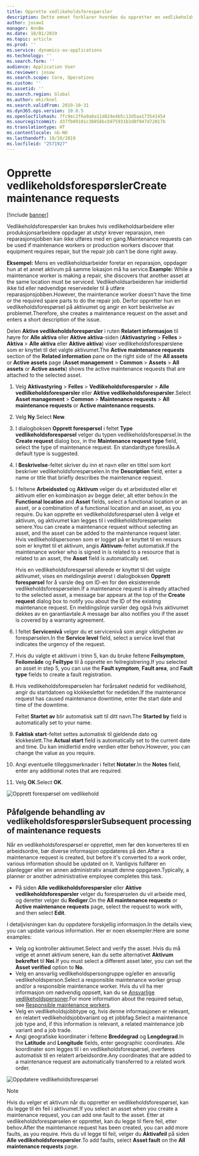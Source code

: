 ```yaml
---
title: Opprette vedlikeholdsforespørsler
description: Dette emnet forklarer hvordan du oppretter en vedlikeholdsforespørsel i Aktivastyring.
author: josaw1
manager: AnnBe
ms.date: 10/01/2019
ms.topic: article
ms.prod: ''
ms.service: dynamics-ax-applications
ms.technology: ''
ms.search.form: ''
audience: Application User
ms.reviewer: josaw
ms.search.scope: Core, Operations
ms.custom: ''
ms.assetid: ''
ms.search.region: Global
ms.author: mkirknel
ms.search.validFrom: 2019-10-31
ms.dyn365.ops.version: 10.0.5
ms.openlocfilehash: 7fc9ec2f6a9a8a11d824e4b5c13d5aa173541454
ms.sourcegitcommit: d37fb09101c30858bcb975931b3d8f947d72017b
ms.translationtype: HT
ms.contentlocale: nb-NO
ms.lasthandoff: 10/10/2019
ms.locfileid: "2571927"
---
```

# <a name="create-maintenance-requests"></a><span data-ttu-id="b02ca-103">Opprette vedlikeholdsforespørsler</span><span class="sxs-lookup"><span data-stu-id="b02ca-103">Create maintenance requests</span></span>

[!include [banner](../../includes/banner.md)]

 

<span data-ttu-id="b02ca-104">Vedlikeholdsforespørsler kan brukes hvis vedlikeholdsarbeidere eller produksjonsarbeidere oppdager at utstyr krever reparasjon, men reparasjonsjobben kan ikke utføres med en gang.</span><span class="sxs-lookup"><span data-stu-id="b02ca-104">Maintenance requests can be used if maintenance workers or production workers discover that equipment requires repair, but the repair job can't be done right away.</span></span>

<span data-ttu-id="b02ca-105">**Eksempel:** Mens en vedlikeholdsarbeider foretar en reparasjon, oppdager hun at et annet aktivum på samme lokasjon må ha service.</span><span class="sxs-lookup"><span data-stu-id="b02ca-105">**Example:** While a maintenance worker is making a repair, she discovers that another asset at the same location must be serviced.</span></span> <span data-ttu-id="b02ca-106">Vedlikeholdsarbeideren har imidlertid ikke tid eller nødvendige reservedeler til å utføre reparasjonsjobben.</span><span class="sxs-lookup"><span data-stu-id="b02ca-106">However, the maintenance worker doesn't have the time or the required spare parts to do the repair job.</span></span> <span data-ttu-id="b02ca-107">Derfor oppretter hun en vedlikeholdsforespørsel på aktivumet og angir en kort beskrivelse av problemet.</span><span class="sxs-lookup"><span data-stu-id="b02ca-107">Therefore, she creates a maintenance request on the asset and enters a short description of the issue.</span></span>

<span data-ttu-id="b02ca-108">Delen **Aktive vedlikeholdsforespørsler** i ruten **Relatert informasjon** til høyre for **Alle aktiva** eller **Aktive aktiva**-siden (**Aktivastyring** \> **Felles** \> **Aktiva** \> **Alle aktiva** eller **Aktive aktiva**) viser vedlikeholdsforespørslene som er knyttet til det valgte aktivumet.</span><span class="sxs-lookup"><span data-stu-id="b02ca-108">The **Active maintenance requests** section of the **Related information** pane on the right side of the **All assets** or **Active assets** page (**Asset management** \> **Common** \> **Assets** \> **All assets** or **Active assets**) shows the active maintenance requests that are attached to the selected asset.</span></span>

1. <span data-ttu-id="b02ca-109">Velg **Aktivastyring** \> **Felles** \> **Vedlikeholdsforespørsler** \> **Alle vedlilkeholdsforespørsler** eller **Aktive vedlikeholdsforespørsler**.</span><span class="sxs-lookup"><span data-stu-id="b02ca-109">Select **Asset management** \> **Common** \> **Maintenance requests** \> **All maintenance requests** or **Active maintenance requests**.</span></span>
2. <span data-ttu-id="b02ca-110">Velg **Ny**.</span><span class="sxs-lookup"><span data-stu-id="b02ca-110">Select **New**.</span></span>
3. <span data-ttu-id="b02ca-111">I dialogboksen **Opprett forespørsel** i feltet **Type vedlikeholdsforespørsel** velger du typen vedlikeholdsforespørsel.</span><span class="sxs-lookup"><span data-stu-id="b02ca-111">In the **Create request** dialog box, in the **Maintenance request type** field, select the type of maintenance request.</span></span> <span data-ttu-id="b02ca-112">En standardtype foreslås.</span><span class="sxs-lookup"><span data-stu-id="b02ca-112">A default type is suggested.</span></span>
4. <span data-ttu-id="b02ca-113">I **Beskrivelse**-feltet skriver du inn et navn eller en tittel som kort beskriver vedlikeholdsforespørselen.</span><span class="sxs-lookup"><span data-stu-id="b02ca-113">In the **Description** field, enter a name or title that briefly describes the maintenance request.</span></span>
5. <span data-ttu-id="b02ca-114">I feltene **Arbeidssted** og **Aktivum** velger du et arbeidssted eller et aktivum eller en kombinasjon av begge deler, alt etter behov.</span><span class="sxs-lookup"><span data-stu-id="b02ca-114">In the **Functional location** and **Asset** fields, select a functional location or an asset, or a combination of a functional location and an asset, as you require.</span></span> <span data-ttu-id="b02ca-115">Du kan opprette en vedlikeholdsforespørsel uten å velge et aktivum, og aktivumet kan legges til i vedlikeholdsforespørselen senere.</span><span class="sxs-lookup"><span data-stu-id="b02ca-115">You can create a maintenance request without selecting an asset, and the asset can be added to the maintenance request later.</span></span> <span data-ttu-id="b02ca-116">Hvis vedlikeholdspersonen som er logget på er knyttet til en ressurs som er knyttet til et aktivum, angis **Aktivum**-feltet automatisk.</span><span class="sxs-lookup"><span data-stu-id="b02ca-116">If the maintenance worker who is signed in is related to a resource that is related to an asset, the **Asset** field is automatically set.</span></span>

    <span data-ttu-id="b02ca-117">Hvis en vedlikeholdsforespørsel allerede er knyttet til det valgte aktivumet, vises en meldingslinje øverst i dialogboksen **Opprett forespørsel** for å varsle deg om ID-en for den eksisterende vedlikeholdsforespørselen.</span><span class="sxs-lookup"><span data-stu-id="b02ca-117">If a maintenance request is already attached to the selected asset, a message bar appears at the top of the **Create request** dialog box to notify you about the ID of the existing maintenance request.</span></span> <span data-ttu-id="b02ca-118">En meldingslinje varsler deg også hvis aktivumet dekkes av en garantiavtale.</span><span class="sxs-lookup"><span data-stu-id="b02ca-118">A message bar also notifies you if the asset is covered by a warranty agreement.</span></span>

6. <span data-ttu-id="b02ca-119">I feltet **Servicenivå** velger du et servicenivå som angir viktigheten av forespørselen.</span><span class="sxs-lookup"><span data-stu-id="b02ca-119">In the **Service level** field, select a service level that indicates the urgency of the request.</span></span>
7. <span data-ttu-id="b02ca-120">Hvis du valgte et aktivum i trinn 5, kan du bruke feltene **Feilsymptom**, **Feilområde** og **Feiltype** til å opprette en feilregistrering.</span><span class="sxs-lookup"><span data-stu-id="b02ca-120">If you selected an asset in step 5, you can use the **Fault symptom**, **Fault area**, and **Fault type** fields to create a fault registration.</span></span>
8. <span data-ttu-id="b02ca-121">Hvis vedlikeholdsforespørselen har forårsaket nedetid for vedlikehold, angir du startdatoen og klokkeslettet for nedetiden.</span><span class="sxs-lookup"><span data-stu-id="b02ca-121">If the maintenance request has caused maintenance downtime, enter the start date and time of the downtime.</span></span>

    <span data-ttu-id="b02ca-122">Feltet **Startet av** blir automatisk satt til ditt navn.</span><span class="sxs-lookup"><span data-stu-id="b02ca-122">The **Started by** field is automatically set to your name.</span></span>

10. <span data-ttu-id="b02ca-123">**Faktisk start**-feltet settes automatisk til gjeldende dato og klokkeslett.</span><span class="sxs-lookup"><span data-stu-id="b02ca-123">The **Actual start** field is automatically set to the current date and time.</span></span> <span data-ttu-id="b02ca-124">Du kan imidlertid endre verdien etter behov.</span><span class="sxs-lookup"><span data-stu-id="b02ca-124">However, you can change the value as you require.</span></span>
11. <span data-ttu-id="b02ca-125">Angi eventuelle tilleggsmerknader i feltet **Notater**.</span><span class="sxs-lookup"><span data-stu-id="b02ca-125">In the **Notes** field, enter any additional notes that are required.</span></span>
12. <span data-ttu-id="b02ca-126">Velg **OK**.</span><span class="sxs-lookup"><span data-stu-id="b02ca-126">Select **OK**.</span></span>

![Opprett forespørsel om vedlikehold](media/03-manage-maintenance-requests.png)

## <a name="subsequent-processing-of-maintenance-requests"></a><span data-ttu-id="b02ca-128">Påfølgende behandling av vedlikeholdsforespørsler</span><span class="sxs-lookup"><span data-stu-id="b02ca-128">Subsequent processing of maintenance requests</span></span>

<span data-ttu-id="b02ca-129">Når en vedlikeholdsforespørsel er opprettet, men før den konverteres til en arbeidsordre, bør diverse informasjon oppdateres på den.</span><span class="sxs-lookup"><span data-stu-id="b02ca-129">After a maintenance request is created, but before it's converted to a work order, various information should be updated on it.</span></span> <span data-ttu-id="b02ca-130">Vanligvis fullfører en planlegger eller en annen administrativ ansatt denne oppgaven.</span><span class="sxs-lookup"><span data-stu-id="b02ca-130">Typically, a planner or another administrative employee completes this task.</span></span>

- <span data-ttu-id="b02ca-131">På siden **Alle vedlikeholdsforespørsler** eller **Aktive vedlikeholdsforespørsler** velger du forespørselen du vil arbeide med, og deretter velger du **Rediger**.</span><span class="sxs-lookup"><span data-stu-id="b02ca-131">On the **All maintenance requests** or **Active maintenance requests** page, select the request to work with, and then select **Edit**.</span></span>

<span data-ttu-id="b02ca-132">I detaljvisningen kan du oppdatere forskjellig informasjon.</span><span class="sxs-lookup"><span data-stu-id="b02ca-132">In the details view, you can update various information.</span></span> <span data-ttu-id="b02ca-133">Her er noen eksempler:</span><span class="sxs-lookup"><span data-stu-id="b02ca-133">Here are some examples:</span></span>

- <span data-ttu-id="b02ca-134">Velg og kontroller aktivumet.</span><span class="sxs-lookup"><span data-stu-id="b02ca-134">Select and verify the asset.</span></span> <span data-ttu-id="b02ca-135">Hvis du må velge et annet aktivum senere, kan du sette alternativet **Aktivum bekreftet** til **Nei**.</span><span class="sxs-lookup"><span data-stu-id="b02ca-135">If you must select a different asset later, you can set the **Asset verified** option to **No**.</span></span>
- <span data-ttu-id="b02ca-136">Velg en ansvarlig vedlikeholdspersongruppe og/eller en ansvarlig vedlikeholdsperson.</span><span class="sxs-lookup"><span data-stu-id="b02ca-136">Select a responsible maintenance worker group and/or a responsible maintenance worker.</span></span> <span data-ttu-id="b02ca-137">Hvis du vil ha mer informasjon om nødvendig oppsett, kan du se [Ansvarlige vedlikeholdspersoner](../setup-for-maintenance-requests/responsible-workers.md).</span><span class="sxs-lookup"><span data-stu-id="b02ca-137">For more information about the required setup, see [Responsible maintenance workers](../setup-for-maintenance-requests/responsible-workers.md).</span></span>
- <span data-ttu-id="b02ca-138">Velg en vedlikeholdsjobbtype og, hvis denne informasjonen er relevant, en relatert vedlikeholdsjobbvariant og et jobbfag.</span><span class="sxs-lookup"><span data-stu-id="b02ca-138">Select a maintenance job type and, if this information is relevant, a related maintenance job variant and a job trade.</span></span>
- <span data-ttu-id="b02ca-139">Angi geografiske koordinater i feltene **Breddegrad** og **Lengdegrad**.</span><span class="sxs-lookup"><span data-stu-id="b02ca-139">In the **Latitude** and **Longitude** fields, enter geographic coordinates.</span></span> <span data-ttu-id="b02ca-140">Alle koordinater som legges til i en vedlikeholdsforespørsel, overføres automatisk til en relatert arbeidsordre.</span><span class="sxs-lookup"><span data-stu-id="b02ca-140">Any coordinates that are added to a maintenance request are automatically transferred to a related work order.</span></span> 

![Oppdatere vedlikeholdsforespørsel](media/04-manage-maintenance-requests.png)

> [!NOTE]
> <span data-ttu-id="b02ca-142">Hvis du velger et aktivum når du oppretter en vedlikeholdsforespørsel, kan du legge til én feil i aktivumet.</span><span class="sxs-lookup"><span data-stu-id="b02ca-142">If you select an asset when you create a maintenance request, you can add one fault to the asset.</span></span> <span data-ttu-id="b02ca-143">Etter at vedlikeholdsforespørselen er opprettet, kan du legge til flere feil, etter behov.</span><span class="sxs-lookup"><span data-stu-id="b02ca-143">After the maintenance request has been created, you can add more faults, as you require.</span></span> <span data-ttu-id="b02ca-144">Hvis du vil legge til feil, velger du **Aktivafeil** på siden **Alle vedlikeholdsforespørsler**.</span><span class="sxs-lookup"><span data-stu-id="b02ca-144">To add faults, select **Asset fault** on the **All maintenance requests** page.</span></span>
